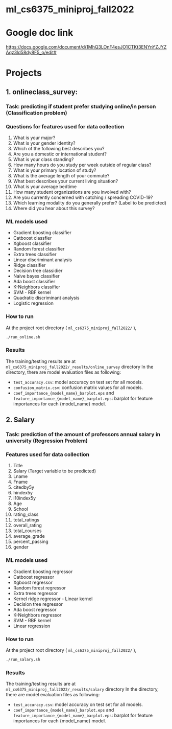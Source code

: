 # ml_cs6375_miniproj_fall2022

# Google doc link

https://docs.google.com/document/d/1MhQ3LOnF4esJO1CTKt3ENYnYZJYZAqz3ld58dy8F5_o/edit#

# Projects

## 1. onlineclass_survey:
### Task: predicting if student prefer studying online/in person (Classification problem)
### Questions for features used for data collection
1. What is your major?
2. What is your gender identity?
3. Which of the following best describes you?
4. Are you a domestic or international student?
5. What is your class standing?
6. How many hours do you study per week outside of regular class?
7. What is your primary location of study?
8. What is the average length of your commute?
9. What best describes your current living situation?
10. What is your average bedtime
11. How many student organizations are you involved with?
12. Are you currently concerned with catching / spreading COVID-19?
13. Which learning modality do you generally prefer? (Label to be predicted)
14. Where did you hear about this survey?

### ML models used
* Gradient boosting classifier
* Catboost classfier
* Xgboost classifier
* Random forest classifier
* Extra trees classifier
* Linear discriminant analysis
* Ridge classifier
* Decision tree classidier
* Naive bayes classifier
* Ada boost classifier
* K-Neighbors classifier
* SVM - RBF kernel
* Quadratic discriminant analysis
* Logistic regression

### How to run
At the project root directory ( `ml_cs6375_miniproj_fall2022/` ),
```bash
./run_online.sh
```

### Results
The training/testing results are at `ml_cs6375_miniproj_fall2022/_results/online_survey` directory
In the directory, there are model evaluation files as following:
* `test_accuracy.csv`: model accuracy on test set for all models.
* `confusion_matrix.csv`: confusion matrix values for all models.
* `coef_importance_{model_name}_barplot.eps` and `feature_importance_{model_name}_barplot.eps`: barplot for feature importances for each {model_name} model.

## 2. Salary
### Task: prediction of the amount of professors annual salary in university (Regression Problem)
### Features used for data collection
1. Title
2. Salary (Target variable to be predicted)
3. Lname
4. Fname
5. citedby5y
6. hindex5y
7. i10index5y
8. Age
9. School
10. rating_class
11. total_ratings
12. overall_rating
13. total_courses
14. average_grade
15. percent_passing
16. gender

### ML models used
* Gradient boosting regressor
* Catboost regressor
* Xgboost regressor
* Random forest regressor
* Extra trees regressor
* Kernel ridge regressor - Linear kernel
* Decision tree regressor
* Ada boost regressor
* K-Neighbors regressor
* SVM - RBF kernel
* Linear regression

### How to run
At the project root directory ( `ml_cs6375_miniproj_fall2022/` ),
```bash
./run_salary.sh
```

### Results
The training/testing results are at `ml_cs6375_miniproj_fall2022/_results/salary` directory
In the directory, there are model evaluation files as following:
* `test_accuracy.csv`: model accuracy on test set for all models.
* `coef_importance_{model_name}_barplot.eps` and `feature_importance_{model_name}_barplot.eps`: barplot for feature importances for each {model_name} model.
